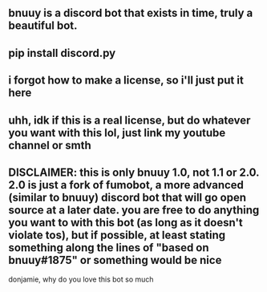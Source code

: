 bnuuy is a discord bot that exists in time, truly a beautiful bot.
--------------------------------------------------------------------------
pip install discord.py
--------------------------------------------------------------------------
i forgot how to make a license, so i'll just put it here
-------------
uhh, idk if this is a real license, but do whatever you want with this lol, just link my youtube channel or smth
--------------------------------------------------------------------------
DISCLAIMER: this is only bnuuy 1.0, not 1.1 or 2.0. 2.0 is just a fork of fumobot, a more advanced (similar to bnuuy) discord bot that will go open source at a later date. you are free to do anything you want to with this bot (as long as it doesn't violate tos), but if possible, at least stating something along the lines of "based on bnuuy#1875" or something would be nice
--------------------------------------------------------------------------
donjamie, why do you love this bot so much
